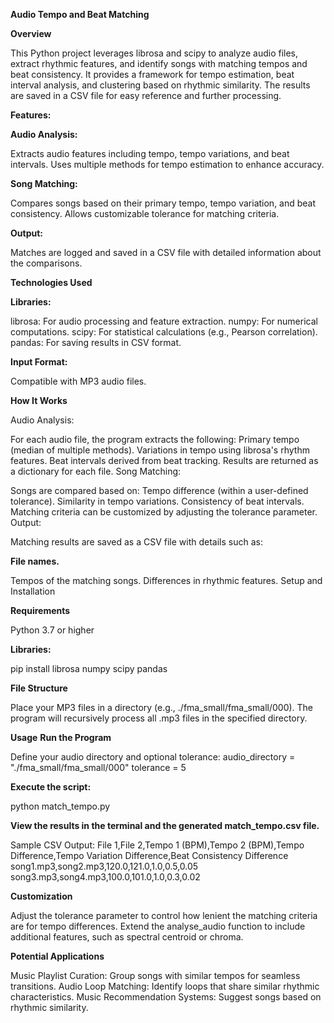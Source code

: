 **Audio Tempo and Beat Matching**

**Overview**

This Python project leverages librosa and scipy to analyze audio files, extract rhythmic features, and identify songs with matching tempos and beat consistency. It provides a framework for tempo estimation, beat interval analysis, and clustering based on rhythmic similarity. The results are saved in a CSV file for easy reference and further processing.

**Features:**

**Audio Analysis:**

Extracts audio features including tempo, tempo variations, and beat intervals.
Uses multiple methods for tempo estimation to enhance accuracy.

**Song Matching:**

Compares songs based on their primary tempo, tempo variation, and beat consistency.
Allows customizable tolerance for matching criteria.

**Output:**

Matches are logged and saved in a CSV file with detailed information about the comparisons.


**Technologies Used**

**Libraries:**

librosa: For audio processing and feature extraction.
numpy: For numerical computations.
scipy: For statistical calculations (e.g., Pearson correlation).
pandas: For saving results in CSV format.

**Input Format:**

Compatible with MP3 audio files.

**How It Works**

Audio Analysis:

For each audio file, the program extracts the following:
Primary tempo (median of multiple methods).
Variations in tempo using librosa's rhythm features.
Beat intervals derived from beat tracking.
Results are returned as a dictionary for each file.
Song Matching:

Songs are compared based on:
Tempo difference (within a user-defined tolerance).
Similarity in tempo variations.
Consistency of beat intervals.
Matching criteria can be customized by adjusting the tolerance parameter.
Output:

Matching results are saved as a CSV file with details such as:

**File names.**

Tempos of the matching songs.
Differences in rhythmic features.
Setup and Installation

**Requirements**

Python 3.7 or higher

**Libraries:**

pip install librosa numpy scipy pandas

**File Structure**

Place your MP3 files in a directory (e.g., ./fma_small/fma_small/000).
The program will recursively process all .mp3 files in the specified directory.

**Usage**
**Run the Program**

Define your audio directory and optional tolerance:
audio_directory = "./fma_small/fma_small/000"
tolerance = 5

**Execute the script:**

python match_tempo.py

**View the results in the terminal and the generated match_tempo.csv file.**

Sample CSV Output:
File 1,File 2,Tempo 1 (BPM),Tempo 2 (BPM),Tempo Difference,Tempo Variation Difference,Beat Consistency Difference
song1.mp3,song2.mp3,120.0,121.0,1.0,0.5,0.05
song3.mp3,song4.mp3,100.0,101.0,1.0,0.3,0.02

**Customization**

Adjust the tolerance parameter to control how lenient the matching criteria are for tempo differences.
Extend the analyse_audio function to include additional features, such as spectral centroid or chroma.

**Potential Applications**

Music Playlist Curation: Group songs with similar tempos for seamless transitions.
Audio Loop Matching: Identify loops that share similar rhythmic characteristics.
Music Recommendation Systems: Suggest songs based on rhythmic similarity.
